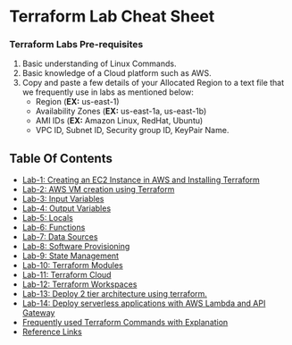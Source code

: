 # Terraform Lab Cheat Sheet

### Terraform Labs Pre-requisites
1. Basic understanding of Linux Commands.
2. Basic knowledge of a Cloud platform such as AWS.
3. Copy and paste a few details of your Allocated Region to a text file that we frequently use in labs as mentioned below:
     - Region (**EX:** us-east-1)
     - Availability Zones (**EX:** us-east-1a, us-east-1b)
     - AMI IDs (**EX:** Amazon Linux, RedHat, Ubuntu)
     - VPC ID, Subnet ID, Security group ID, KeyPair Name.

## Table Of Contents
* [Lab-1: Creating an EC2 Instance in AWS and Installing Terraform](https://github.com/Mehar-Nafis/Terraform-Accenture/blob/main/Day1/Lab1-Installing%20and%20Configuring%20Terraform%20on%20AWS%20EC2.md)
* [Lab-2: AWS VM creation using Terraform](https://github.com/Mehar-Nafis/Terraform-Accenture/blob/main/Day2/Lab2-AWS%20VM%20creation%20using%20Terraform.md)
* [Lab-3: Input Variables](https://github.com/Mehar-Nafis/Terraform-Accenture/blob/main/Day2/Lab3-Input%20Variables.md)
* [Lab-4: Output Variables](https://github.com/Mehar-Nafis/Terraform-Accenture/blob/main/Day2/Lab4-Output%20Variables.md)
* [Lab-5: Locals](https://github.com/Mehar-Nafis/Terraform-Accenture/blob/main/Day2/Lab5-Locals.md)
* [Lab-6: Functions](https://github.com/Mehar-Nafis/Terraform-Accenture/blob/main/Day2/Lab6-Functions.md)
* [Lab-7: Data Sources](https://github.com/Mehar-Nafis/Terraform-Accenture/blob/main/Day2/Lab7-DataSources.md)
* [Lab-8: Software Provisioning](https://github.com/Mehar-Nafis/Terraform-Accenture/blob/main/Day3/Lab8-Software%20Provisioning.md)
* [Lab-9: State Management](https://github.com/Mehar-Nafis/Terraform-Accenture/blob/main/Day3/Lab9-State%20Management.md)
* [Lab-10: Terraform Modules](https://github.com/Mehar-Nafis/Terraform-Accenture/blob/main/Day4/Lab10-Terraform%20Modules.md)
* [Lab-11: Terraform Cloud](https://github.com/Mehar-Nafis/Terraform-Accenture/blob/main/Day4/Lab11-Terraform%20Cloud.md)
* [Lab-12: Terraform Workspaces](https://github.com/Mehar-Nafis/Terraform-Accenture/blob/main/Day4/Lab12-Workspace.md)
* [Lab-13: Deploy 2 tier architecture using terraform.](https://github.com/Mehar-Nafis/Terraform-Accenture/blob/main/Day5/Lab13-Deploy%202%20tier%20architecture%20using%20terraform.md)
* [Lab-14: Deploy serverless applications with AWS Lambda and API Gateway](https://github.com/Mehar-Nafis/Terraform-Accenture/blob/main/Day5/Lab14-Deploy%20serverless%20applications%20with%20AWS%20Lambda%20and%20API%20Gateway.md)
* [Frequently used Terraform Commands with Explanation](https://github.com/Mehar-Nafis/Terraform-Accenture/blob/main/Frequently%20used%20Terraform%20Commands%20with%20Explanation.md)
* [Reference Links](https://github.com/Mehar-Nafis/Terraform-Accenture/blob/main/Reference.md)
